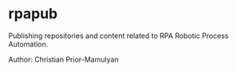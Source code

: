 # rpapub

Publishing repositories and content related to RPA Robotic Process Automation. 

Author: Christian Prior-Mamulyan
